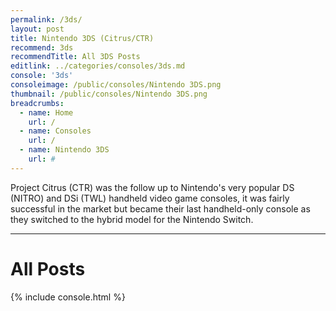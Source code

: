 ```yaml
---
permalink: /3ds/
layout: post
title: Nintendo 3DS (Citrus/CTR)
recommend: 3ds
recommendTitle: All 3DS Posts
editlink: ../categories/consoles/3ds.md
console: '3ds'
consoleimage: /public/consoles/Nintendo 3DS.png
thumbnail: /public/consoles/Nintendo 3DS.png
breadcrumbs:
  - name: Home
    url: /
  - name: Consoles
    url: /
  - name: Nintendo 3DS
    url: #
---
```

Project Citrus (CTR) was the follow up to Nintendo's very popular DS (NITRO) and DSi (TWL) handheld video game consoles, it was fairly successful in the market but became their last handheld-only console as they switched to the hybrid model for the Nintendo Switch. 

---
# All Posts
<div>

{% include console.html %}
</div>
